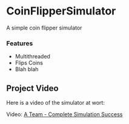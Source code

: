 # CoinFlipperSimulator
A simple coin flipper simulator


### Features
  - Multithreaded
  - Flips Coins
  - Blah blah

  ## Project Video
Here is a video of the simulator at wort:

Video: [A Team - Complete Simulation Success](https://youtu.be/XoXnJ4nqzmE)


